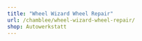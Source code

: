 ```yaml
---
title: "Wheel Wizard Wheel Repair"
url: /chamblee/wheel-wizard-wheel-repair/
shop: Autowerkstatt
---
```

